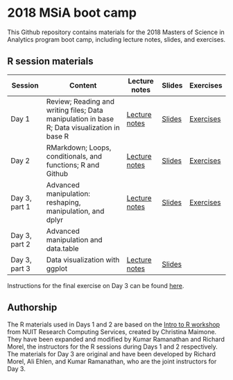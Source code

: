 # 2018 MSiA boot camp

This Github repository contains materials for the 2018 Masters of Science in Analytics program boot camp, including lecture notes, slides, and exercises. 

## R session materials

|Session|Content|Lecture notes|Slides|Exercises|
|-------|-------|-------------|------|---------|
|Day 1|Review; Reading and writing files; Data manipulation in base R; Data visualization in base R|[Lecture notes](https://msia.github.io/bootcamp-2018/lecturenotes/day1_R-intro_lecturenotes_kr.html)|[Slides](https://msia.github.io/bootcamp-2018/lectureslides/day1_R-intro_slides_kr.html#/)|[Exercises](https://github.com/MSIA/bootcamp-2018/blob/master/exercises/day1_R-intro_exercises.R)|
|Day 2|RMarkdown; Loops, conditionals, and functions; R and Github|[Lecture notes](https://msia.github.io/bootcamp-2018/lecturenotes/day2_R-loops-conditionals-functions_lecturenotes_rm.html)|[Slides](https://msia.github.io/bootcamp-2018/lectureslides/day2_R-loops-conditionals-functions_slides_rm#/)|[Exercises](https://github.com/MSIA/bootcamp-2018/blob/master/exercises/day2_exercises_no_answers.Rmd)|
|Day 3, part 1|Advanced manipulation: reshaping, manipulation, and dplyr|[Lecture notes](https://msia.github.io/bootcamp-2018/lectureslides/day3_R-adv_manipulation_dplyr_lecturenotes_rm/)|[Slides](https://msia.github.io/bootcamp-2018/lectureslides/day3_R-adv_manipulation_dplyr_slides_rm#/)|[Exercises](https://github.com/MSIA/bootcamp-2018/blob/master/exercises/day3_dplyr_exercises_no_answers.Rmd)|
|Day 3, part 2|Advanced manipulation and data.table||||
|Day 3, part 3|Data visualization with ggplot|[Lecture notes](https://msia.github.io/bootcamp-2018/lecturenotes/day1_R-intro_lecturenotes_kr.html)|[Slides](https://msia.github.io/bootcamp-2018/lectureslides/day3_R-ggplot_slides_kr#/)||

Instructions for the final exercise on Day 3 can be found [here](https://github.com/MSIA/bootcamp-2018/blob/master/exercises/day3_final-exercise-instructions.md).

## Authorship

The R materials used in Days 1 and 2 are based on the [Intro to R workshop](https://github.com/nuitrcs/r_intro_june2018) from NUIT Research Computing Services, created by Christina Maimone. They have been expanded and modified by Kumar Ramanathan and Richard Morel, the instructors for the R sessions during Days 1 and 2 respectively. The materials for Day 3 are original and have been developed by Richard Morel, Ali Ehlen, and Kumar Ramanathan, who are the joint instructors for Day 3.
